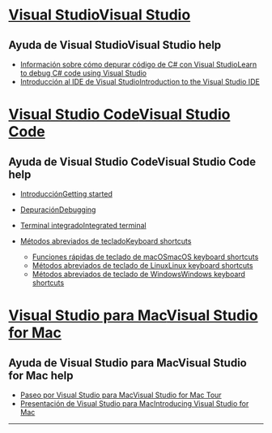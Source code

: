 
<!-- VS -------------------------->
# <a name="visual-studiotabvisual-studio"></a>[<span data-ttu-id="4ba46-101">Visual Studio</span><span class="sxs-lookup"><span data-stu-id="4ba46-101">Visual Studio</span></span>](#tab/visual-studio)

## <a name="visual-studio-help"></a><span data-ttu-id="4ba46-102">Ayuda de Visual Studio</span><span class="sxs-lookup"><span data-stu-id="4ba46-102">Visual Studio help</span></span>

* [<span data-ttu-id="4ba46-103">Información sobre cómo depurar código de C# con Visual Studio</span><span class="sxs-lookup"><span data-stu-id="4ba46-103">Learn to debug C# code using Visual Studio</span></span>](https://docs.microsoft.com/en-us/visualstudio/debugger/getting-started-with-the-debugger?view=vs-2017)
* [<span data-ttu-id="4ba46-104">Introducción al IDE de Visual Studio</span><span class="sxs-lookup"><span data-stu-id="4ba46-104">Introduction to the Visual Studio IDE</span></span>](https://docs.microsoft.com/en-us/visualstudio/ide/visual-studio-ide?view=vs-2017)

<!-- Code -------------------------->
# <a name="visual-studio-codetabvisual-studio-code"></a>[<span data-ttu-id="4ba46-105">Visual Studio Code</span><span class="sxs-lookup"><span data-stu-id="4ba46-105">Visual Studio Code</span></span>](#tab/visual-studio-code)

## <a name="visual-studio-code-help"></a><span data-ttu-id="4ba46-106">Ayuda de Visual Studio Code</span><span class="sxs-lookup"><span data-stu-id="4ba46-106">Visual Studio Code help</span></span>

* [<span data-ttu-id="4ba46-107">Introducción</span><span class="sxs-lookup"><span data-stu-id="4ba46-107">Getting started</span></span>](https://code.visualstudio.com/docs)
* [<span data-ttu-id="4ba46-108">Depuración</span><span class="sxs-lookup"><span data-stu-id="4ba46-108">Debugging</span></span>](https://code.visualstudio.com/docs/editor/debugging)
* [<span data-ttu-id="4ba46-109">Terminal integrado</span><span class="sxs-lookup"><span data-stu-id="4ba46-109">Integrated terminal</span></span>](https://code.visualstudio.com/docs/editor/integrated-terminal)
* [<span data-ttu-id="4ba46-110">Métodos abreviados de teclado</span><span class="sxs-lookup"><span data-stu-id="4ba46-110">Keyboard shortcuts</span></span>](https://code.visualstudio.com/docs/getstarted/keybindings#_keyboard-shortcuts-reference)

  * [<span data-ttu-id="4ba46-111">Funciones rápidas de teclado de macOS</span><span class="sxs-lookup"><span data-stu-id="4ba46-111">macOS keyboard shortcuts</span></span>](https://code.visualstudio.com/shortcuts/keyboard-shortcuts-macos.pdf)
  * [<span data-ttu-id="4ba46-112">Métodos abreviados de teclado de Linux</span><span class="sxs-lookup"><span data-stu-id="4ba46-112">Linux keyboard shortcuts</span></span>](https://code.visualstudio.com/shortcuts/keyboard-shortcuts-linux.pdf)
  * [<span data-ttu-id="4ba46-113">Métodos abreviados de teclado de Windows</span><span class="sxs-lookup"><span data-stu-id="4ba46-113">Windows keyboard shortcuts</span></span>](https://code.visualstudio.com/shortcuts/keyboard-shortcuts-windows.pdf)

<!-- Mac -------------------------->
# <a name="visual-studio-for-mactabvisual-studio-mac"></a>[<span data-ttu-id="4ba46-114">Visual Studio para Mac</span><span class="sxs-lookup"><span data-stu-id="4ba46-114">Visual Studio for Mac</span></span>](#tab/visual-studio-mac)

## <a name="visual-studio-for-mac-help"></a><span data-ttu-id="4ba46-115">Ayuda de Visual Studio para Mac</span><span class="sxs-lookup"><span data-stu-id="4ba46-115">Visual Studio for Mac help</span></span>

* [<span data-ttu-id="4ba46-116">Paseo por Visual Studio para Mac</span><span class="sxs-lookup"><span data-stu-id="4ba46-116">Visual Studio for Mac Tour</span></span>](https://docs.microsoft.com/en-us/visualstudio/mac/ide-tour)
* [<span data-ttu-id="4ba46-117">Presentación de Visual Studio para Mac</span><span class="sxs-lookup"><span data-stu-id="4ba46-117">Introducing Visual Studio for Mac</span></span>](https://docs.microsoft.com/en-us/visualstudio/mac/)

---  
<!-- End of VS tabs -->